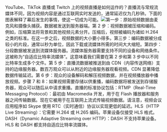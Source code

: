 YouTube、TikTok 直播或 Twitch 上的视频直播是如何运作的？直播流与常规流媒体不同，因为视频内容是通过互联网实时发送的，通常延迟仅为几秒钟。下面的图表解释了幕后发生的事情，使这一切成为可能。![](images/live_streaming_updated.jpg)第一步：原始视频数据由麦克风和摄像头捕获。数据被发送到服务器端。第 2 步：视频数据被压缩和编码。例如，压缩算法将背景和其他视频元素分开。压缩后，视频被编码为诸如 H.264 之类的标准。在这一步之后，视频数据的大小要小得多。第三步：编码数据被分成较小的片段，通常以秒为单位，因此下载或流媒体所需的时间大大缩短。第四步：分段数据被发送到流媒体服务器。流媒体服务器需要支持不同的设备和网络条件。这被称为“自适应比特率流媒体”。这意味着我们需要在第 2 步和第 3 步中以不同比特率生成多个文件。第 5 步：直播流数据被推送到由 CDN（内容传送网络）支持的边缘服务器。数百万观众可以从附近的边缘服务器观看视频。CDN 显著降低数据传输延迟。第 6 步：观众的设备解码和解压视频数据，并在视频播放器中播放视频。步骤 7 和 8：如果视频需要存储以供重播，编码数据将被发送到存储服务器，观众可以随后从中请求重播。直播的标准协议包括：RTMP（Real-Time Messaging Protocol）：最初由 Macromedia 开发，用于在 Flash 播放器和服务器之间传输数据。现在它被用于在互联网上流式传输视频数据。请注意，视频会议应用程序如 Skype 使用 RTC（实时通信）协议以实现更低的延迟。HLS（HTTP Live Streaming）：它需要 H.264 或 H.265 编码。苹果设备仅接受 HLS 格式。DASH（Dynamic Adaptive Streaming over HTTP）：DASH 不支持苹果设备。HLS 和 DASH 都支持自适应比特率流媒体。